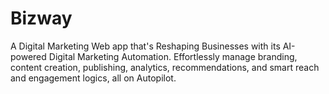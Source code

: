 # Bizway
A Digital Marketing Web app that's Reshaping Businesses with its AI-powered Digital Marketing Automation. Effortlessly manage branding, content creation, publishing, analytics, recommendations, and smart reach and engagement logics, all on Autopilot.
